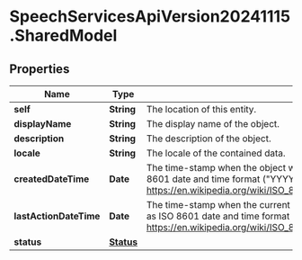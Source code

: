 # SpeechServicesApiVersion20241115.SharedModel

## Properties
Name | Type | Description | Notes
------------ | ------------- | ------------- | -------------
**self** | **String** | The location of this entity. | [optional] 
**displayName** | **String** | The display name of the object. | 
**description** | **String** | The description of the object. | [optional] 
**locale** | **String** | The locale of the contained data. | 
**createdDateTime** | **Date** | The time-stamp when the object was created. The time stamp is encoded as ISO 8601 date and time format (\"YYYY-MM-DDThh:mm:ssZ\", see https://en.wikipedia.org/wiki/ISO_8601#Combined_date_and_time_representations). | [optional] 
**lastActionDateTime** | **Date** | The time-stamp when the current status was entered. The time stamp is encoded as ISO 8601 date and time format (\"YYYY-MM-DDThh:mm:ssZ\", see https://en.wikipedia.org/wiki/ISO_8601#Combined_date_and_time_representations). | [optional] 
**status** | [**Status**](Status.md) |  | [optional] 


